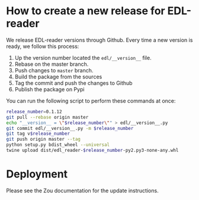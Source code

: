 # How to create a new release for EDL-reader

We release EDL-reader versions through Github. Every time a new version is ready, we
follow this process:

1. Up the version number located the `edl/__version__` file.
2. Rebase on the master branch.
2. Push changes to `master` branch.
3. Build the package from the sources
4. Tag the commit and push the changes to Github
5. Publish the package on Pypi

You can run the following script to perform these commands at once:

```bash
release_number=0.1.12
git pull --rebase origin master
echo "__version__ = \"$release_number\"" > edl/__version__.py
git commit edl/__version__.py -m $release_number
git tag v$release_number
git push origin master --tag
python setup.py bdist_wheel --universal
twine upload dist/edl_reader-$release_number-py2.py3-none-any.whl
```

# Deployment

Please see the Zou documentation for the update instructions.
